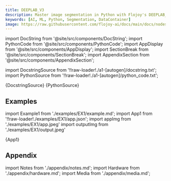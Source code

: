 ```yaml
---
title: DEEPLAB_V3
description: Master image segmentation in Python with Flojoy's DEEPLAB_V3 node. Unlock precise object detection and semantic segmentation capabilities for AI/ML projects.
keywords: [AI, ML, Python, Segmentation, DataContainer]
image: https://raw.githubusercontent.com/flojoy-ai/docs/main/docs/nodes/AI_ML/SEGMENTATION/DEEPLAB_V3/examples/EX1/output.jpeg
---
```


[//]: # (Custom component imports)

import DocString from '@site/src/components/DocString';
import PythonCode from '@site/src/components/PythonCode';
import AppDisplay from '@site/src/components/AppDisplay';
import SectionBreak from '@site/src/components/SectionBreak';
import AppendixSection from '@site/src/components/AppendixSection';

[//]: # (Docstring)

import DocstringSource from '!!raw-loader!./a1-[autogen]/docstring.txt';
import PythonSource from '!!raw-loader!./a1-[autogen]/python_code.txt';

<DocString>{DocstringSource}</DocString>
<PythonCode GLink='AI_ML/SEGMENTATION/DEEPLAB_V3/DEEPLAB_V3.py'>{PythonSource}</PythonCode>

<SectionBreak />

[//]: # (Examples)

## Examples

import Example1 from './examples/EX1/example.md';
import App1 from '!!raw-loader!./examples/EX1/app.json';
import appImg from './examples/EX1/app.jpeg'
import outputImg from './examples/EX1/output.jpeg'

<AppDisplay 
    nodeLabel='DEEPLAB_V3'
    appImg={appImg}
    outputImg={outputImg}
    >
    {App1}
</AppDisplay>

<Example1 />

<SectionBreak />

[//]: # (Appendix)

## Appendix

import Notes from './appendix/notes.md';
import Hardware from './appendix/hardware.md';
import Media from './appendix/media.md';

<AppendixSection index={0} folderPath='nodes/AI_ML/SEGMENTATION/DEEPLAB_V3/appendix/'><Notes /></AppendixSection>
<AppendixSection index={1} folderPath='nodes/AI_ML/SEGMENTATION/DEEPLAB_V3/appendix/'><Hardware /></AppendixSection>
<AppendixSection index={2} folderPath='nodes/AI_ML/SEGMENTATION/DEEPLAB_V3/appendix/'><Media /></AppendixSection>